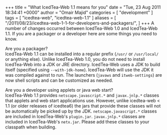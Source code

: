 +++
title = "What IcedTea-Web 1.1 means for you"
date = "Tue, 23 Aug 2011 18:34:41 +0000"
author = "Omair Majid"
categories = [ "development" ]
tags = [ "icedtea-web", "icedtea-web-1.1" ]
aliases = [
    "/2011/08/23/icedtea-web-1-1-for-developers-and-packagers/",
]
+++
A number of changes occurred between IcedTea-Web 1.0 and IcedTea-Web 1.1. If
you are a packager or a developer here are some things you need to know.  
  
Are you a packager?  
IcedTea-Web 1.1 can be installed into a regular prefix (`/usr/` or
`/usr/local/` or anything else). Unlike IcedTea-Web 1.0, you do not need to
install IcedTea-Web into a JDK or JRE directory. IcedTea-Web uses a JDK to
build itself (specified using `--with-jdk-home`). IcedTea-Web will use the JDK
it was compiled against to run. The launchers (`javaws` and `itweb-settings`)
are now shell scripts and can be customized as needed.  
  
Are you a developer using applets or java web start?  
IcedTea-Web 1.1 provides `netscape.javascript.*` and `javax.jnlp.*` classes
that applets and web start applications use. However, unlike icedtea-web < 1.1
(or older releases of icedtea6) the jars that provide these classes will not
be automatically be picked up by the JDK. `netscape.javascript.*` classes are
included in IcedTea-Web's `plugin.jar`. `javax.jnlp.*` classes are included in
IcedTea-Web's `netx.jar`. Please add these classes to your classpath when
building.


